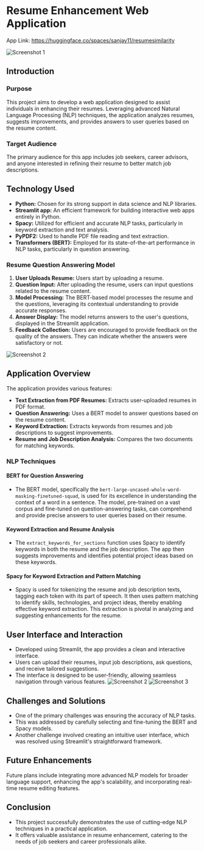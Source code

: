 # Resume Enhancement Web Application
App Link: https://huggingface.co/spaces/sanjay11/resumesimilarity

![Screenshot 1](screenshots/MicrosoftTeams-image.png)
## Introduction

### Purpose
This project aims to develop a web application designed to assist individuals in enhancing their resumes. Leveraging advanced Natural Language Processing (NLP) techniques, the application analyzes resumes, suggests improvements, and provides answers to user queries based on the resume content.

### Target Audience
The primary audience for this app includes job seekers, career advisors, and anyone interested in refining their resume to better match job descriptions.

## Technology Used

- **Python:** Chosen for its strong support in data science and NLP libraries.
- **Streamlit app:** An efficient framework for building interactive web apps entirely in Python.
- **Spacy:** Utilized for efficient and accurate NLP tasks, particularly in keyword extraction and text analysis.
- **PyPDF2:** Used to handle PDF file reading and text extraction.
- **Transformers (BERT):** Employed for its state-of-the-art performance in NLP tasks, particularly in question answering.

### Resume Question Answering Model
1. **User Uploads Resume:** Users start by uploading a resume.
2. **Question Input:** After uploading the resume, users can input questions related to the resume content.
3. **Model Processing:** The BERT-based model processes the resume and the questions, leveraging its contextual understanding to provide accurate responses.
4. **Answer Display:** The model returns answers to the user's questions, displayed in the Streamlit application.
5. **Feedback Collection:** Users are encouraged to provide feedback on the quality of the answers. They can indicate whether the answers were satisfactory or not.

![Screenshot 2](screenshots/2.png)

## Application Overview

The application provides various features:

- **Text Extraction from PDF Resumes:** Extracts user-uploaded resumes in PDF format.
- **Question Answering:** Uses a BERT model to answer questions based on the resume content.
- **Keyword Extraction:** Extracts keywords from resumes and job descriptions to suggest improvements.
- **Resume and Job Description Analysis:** Compares the two documents for matching keywords.

### NLP Techniques

#### BERT for Question Answering
- The BERT model, specifically the `bert-large-uncased-whole-word-masking-finetuned-squad`, is used for its excellence in understanding the context of a word in a sentence. The model, pre-trained on a vast corpus and fine-tuned on question-answering tasks, can comprehend and provide precise answers to user queries based on their resume.

#### Keyword Extraction and Resume Analysis
- The `extract_keywords_for_sections` function uses Spacy to identify keywords in both the resume and the job description. The app then suggests improvements and identifies potential project ideas based on these keywords.

#### Spacy for Keyword Extraction and Pattern Matching
- Spacy is used for tokenizing the resume and job description texts, tagging each token with its part of speech. It then uses pattern matching to identify skills, technologies, and project ideas, thereby enabling effective keyword extraction. This extraction is pivotal in analyzing and suggesting enhancements for the resume.

## User Interface and Interaction

- Developed using Streamlit, the app provides a clean and interactive interface.
- Users can upload their resumes, input job descriptions, ask questions, and receive tailored suggestions.
- The interface is designed to be user-friendly, allowing seamless navigation through various features.
![Screenshot 2](screenshots/1.png)
![Screenshot 3](screenshots/3.png)
## Challenges and Solutions

- One of the primary challenges was ensuring the accuracy of NLP tasks.
- This was addressed by carefully selecting and fine-tuning the BERT and Spacy models.
- Another challenge involved creating an intuitive user interface, which was resolved using Streamlit's straightforward framework.

## Future Enhancements

Future plans include integrating more advanced NLP models for broader language support, enhancing the app's scalability, and incorporating real-time resume editing features.

## Conclusion

- This project successfully demonstrates the use of cutting-edge NLP techniques in a practical application.
- It offers valuable assistance in resume enhancement, catering to the needs of job seekers and career professionals alike.
